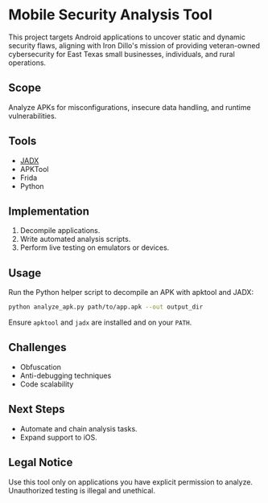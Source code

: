 # Mobile Security Analysis Tool

This project targets Android applications to uncover static and dynamic security flaws, aligning with Iron Dillo's mission of providing veteran-owned cybersecurity for East Texas small businesses, individuals, and rural operations.

## Scope
Analyze APKs for misconfigurations, insecure data handling, and runtime vulnerabilities.

## Tools
- [JADX](https://github.com/skylot/jadx)
- APKTool
- Frida
- Python

## Implementation
1. Decompile applications.
2. Write automated analysis scripts.
3. Perform live testing on emulators or devices.

## Usage
Run the Python helper script to decompile an APK with apktool and JADX:

```bash
python analyze_apk.py path/to/app.apk --out output_dir
```

Ensure `apktool` and `jadx` are installed and on your `PATH`.

## Challenges
- Obfuscation
- Anti-debugging techniques
- Code scalability

## Next Steps
- Automate and chain analysis tasks.
- Expand support to iOS.

## Legal Notice
Use this tool only on applications you have explicit permission to analyze. Unauthorized testing is illegal and unethical.
